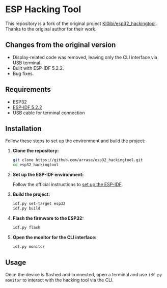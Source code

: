 # ESP Hacking Tool

This repository is a fork of the original project [Kl0ibi/esp32_hackingtool](https://github.com/Kl0ibi/esp32_hackingtool). Thanks to the original author for their work.

## Changes from the original version

- Display-related code was removed, leaving only the CLI interface via USB terminal.
- Built with ESP-IDF 5.2.2.
- Bug fixes.

## Requirements

- ESP32
- [ESP-IDF 5.2.2](https://docs.espressif.com/projects/esp-idf/en/v5.2.2/esp32/)
- USB cable for terminal connection

## Installation

Follow these steps to set up the environment and build the project:

1. **Clone the repository:**

    ```sh
    git clone https://github.com/arrase/esp32_hackingtool.git
    cd esp32_hackingtool
    ```

2. **Set up the ESP-IDF environment:**

    Follow the official instructions to [set up the ESP-IDF](https://docs.espressif.com/projects/esp-idf/en/v5.2.2/esp32/get-started/index.html#installation).

3. **Build the project:**

    ```sh
    idf.py set-target esp32
    idf.py build
    ```

4. **Flash the firmware to the ESP32:**

    ```sh
    idf.py flash
    ```

5. **Open the monitor for the CLI interface:**

    ```sh
    idf.py monitor
    ```

## Usage

Once the device is flashed and connected, open a terminal and use `idf.py monitor` to interact with the hacking tool via the CLI.

